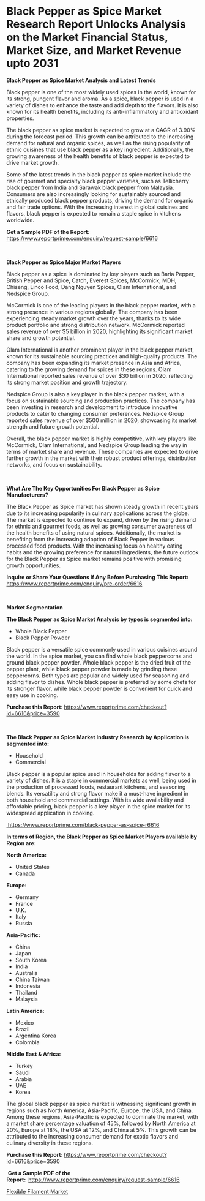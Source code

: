 <p><h1>Black Pepper as Spice Market Research Report Unlocks Analysis on the Market Financial Status, Market Size, and Market Revenue upto 2031</h1></p><p><strong>Black Pepper as Spice Market Analysis and Latest Trends</strong></p>
<p><p>Black pepper is one of the most widely used spices in the world, known for its strong, pungent flavor and aroma. As a spice, black pepper is used in a variety of dishes to enhance the taste and add depth to the flavors. It is also known for its health benefits, including its anti-inflammatory and antioxidant properties.</p><p>The black pepper as spice market is expected to grow at a CAGR of 3.90% during the forecast period. This growth can be attributed to the increasing demand for natural and organic spices, as well as the rising popularity of ethnic cuisines that use black pepper as a key ingredient. Additionally, the growing awareness of the health benefits of black pepper is expected to drive market growth.</p><p>Some of the latest trends in the black pepper as spice market include the rise of gourmet and specialty black pepper varieties, such as Tellicherry black pepper from India and Sarawak black pepper from Malaysia. Consumers are also increasingly looking for sustainably sourced and ethically produced black pepper products, driving the demand for organic and fair trade options. With the increasing interest in global cuisines and flavors, black pepper is expected to remain a staple spice in kitchens worldwide.</p></p>
<p><strong>Get a Sample PDF of the Report:&nbsp;</strong> <a href="https://www.reportprime.com/enquiry/request-sample/6616">https://www.reportprime.com/enquiry/request-sample/6616</a></p>
<p>&nbsp;</p>
<p><strong>Black Pepper as Spice Major Market Players</strong></p>
<p><p>Black pepper as a spice is dominated by key players such as Baria Pepper, British Pepper and Spice, Catch, Everest Spices, McCormick, MDH, Chiseng, Linco Food, Dang Nguyen Spices, Olam International, and Nedspice Group. </p><p>McCormick is one of the leading players in the black pepper market, with a strong presence in various regions globally. The company has been experiencing steady market growth over the years, thanks to its wide product portfolio and strong distribution network. McCormick reported sales revenue of over $5 billion in 2020, highlighting its significant market share and growth potential.</p><p>Olam International is another prominent player in the black pepper market, known for its sustainable sourcing practices and high-quality products. The company has been expanding its market presence in Asia and Africa, catering to the growing demand for spices in these regions. Olam International reported sales revenue of over $30 billion in 2020, reflecting its strong market position and growth trajectory.</p><p>Nedspice Group is also a key player in the black pepper market, with a focus on sustainable sourcing and production practices. The company has been investing in research and development to introduce innovative products to cater to changing consumer preferences. Nedspice Group reported sales revenue of over $500 million in 2020, showcasing its market strength and future growth potential.</p><p>Overall, the black pepper market is highly competitive, with key players like McCormick, Olam International, and Nedspice Group leading the way in terms of market share and revenue. These companies are expected to drive further growth in the market with their robust product offerings, distribution networks, and focus on sustainability.</p></p>
<p>&nbsp;</p>
<p><strong>What Are The Key Opportunities For Black Pepper as Spice Manufacturers?</strong></p>
<p><p>The Black Pepper as Spice market has shown steady growth in recent years due to its increasing popularity in culinary applications across the globe. The market is expected to continue to expand, driven by the rising demand for ethnic and gourmet foods, as well as growing consumer awareness of the health benefits of using natural spices. Additionally, the market is benefiting from the increasing adoption of Black Pepper in various processed food products. With the increasing focus on healthy eating habits and the growing preference for natural ingredients, the future outlook for the Black Pepper as Spice market remains positive with promising growth opportunities.</p></p>
<p><strong>Inquire or Share Your Questions If Any Before Purchasing This Report:</strong> <a href="https://www.reportprime.com/enquiry/pre-order/6616">https://www.reportprime.com/enquiry/pre-order/6616</a></p>
<p>&nbsp;</p>
<p><strong>Market Segmentation</strong></p>
<p><strong>The Black Pepper as Spice Market Analysis by types is segmented into:</strong></p>
<p><ul><li>Whole Black Pepper</li><li>Black Pepper Powder</li></ul></p>
<p><p>Black pepper is a versatile spice commonly used in various cuisines around the world. In the spice market, you can find whole black peppercorns and ground black pepper powder. Whole black pepper is the dried fruit of the pepper plant, while black pepper powder is made by grinding these peppercorns. Both types are popular and widely used for seasoning and adding flavor to dishes. Whole black pepper is preferred by some chefs for its stronger flavor, while black pepper powder is convenient for quick and easy use in cooking.</p></p>
<p><strong>Purchase this Report:&nbsp;</strong><a href="https://www.reportprime.com/checkout?id=6616&price=3590">https://www.reportprime.com/checkout?id=6616&price=3590</a></p>
<p>&nbsp;</p>
<p><strong>The Black Pepper as Spice Market Industry Research by Application is segmented into:</strong></p>
<p><ul><li>Household</li><li>Commercial</li></ul></p>
<p><p>Black pepper is a popular spice used in households for adding flavor to a variety of dishes. It is a staple in commercial markets as well, being used in the production of processed foods, restaurant kitchens, and seasoning blends. Its versatility and strong flavor make it a must-have ingredient in both household and commercial settings. With its wide availability and affordable pricing, black pepper is a key player in the spice market for its widespread application in cooking.</p></p>
<p><a href="https://www.reportprime.com/black-pepper-as-spice-r6616">&nbsp;https://www.reportprime.com/black-pepper-as-spice-r6616</a></p>
<p><strong>In terms of Region, the Black Pepper as Spice Market Players available by Region are:</strong></p>
<p>
    <p> <strong> North America: </strong>
        <ul>
            <li>United States</li>
            <li>Canada</li>
        </ul>
        </p> 
    <p> <strong> Europe: </strong>
        <ul>
            <li>Germany</li>
            <li>France</li>
            <li>U.K.</li>
            <li>Italy</li>
            <li>Russia</li>
        </ul>
        </p> 
    <p> <strong> Asia-Pacific: </strong>
        <ul>
            <li>China</li>
            <li>Japan</li>
            <li>South Korea</li>
            <li>India</li>
            <li>Australia</li>
            <li>China Taiwan</li>
            <li>Indonesia</li>
            <li>Thailand</li>
            <li>Malaysia</li>
        </ul>
        </p> 
    <p> <strong> Latin America: </strong>
        <ul>
            <li>Mexico</li>
            <li>Brazil</li>
            <li>Argentina Korea</li>
            <li>Colombia</li>
        </ul>
        </p> 
    <p> <strong> Middle East & Africa: </strong>
        <ul>
            <li>Turkey</li>
            <li>Saudi</li>
            <li>Arabia</li>
            <li>UAE</li>
            <li>Korea</li>
        </ul>
    </p>
    </p>
<p><p>The global black pepper as spice market is witnessing significant growth in regions such as North America, Asia-Pacific, Europe, the USA, and China. Among these regions, Asia-Pacific is expected to dominate the market, with a market share percentage valuation of 45%, followed by North America at 20%, Europe at 18%, the USA at 12%, and China at 5%. This growth can be attributed to the increasing consumer demand for exotic flavors and culinary diversity in these regions.</p></p>
<p><strong>Purchase this Report: </strong><a href="https://www.reportprime.com/checkout?id=6616&price=3590">https://www.reportprime.com/checkout?id=6616&price=3590</a></p>
<p>&nbsp;<strong>Get a Sample PDF of the Report:&nbsp;&nbsp;</strong><a href="https://www.reportprime.com/enquiry/request-sample/6616">https://www.reportprime.com/enquiry/request-sample/6616</a></p>
<p><strong></strong></p>
<p><p><a href="https://glittery-fuchsia-86a.notion.site/Flexible-Filament-Market-Centers-on-Aspects-such-as-Market-Growth-Market-Share-Market-Opportunity--af10ee62019d490e908ddfb2275b3551">Flexible Filament Market</a></p></p>